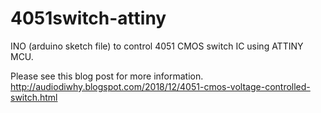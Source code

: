 # 4051switch-attiny
INO (arduino sketch file) to control 4051 CMOS switch IC using ATTINY MCU.

Please see this blog post for more information.
http://audiodiwhy.blogspot.com/2018/12/4051-cmos-voltage-controlled-switch.html
